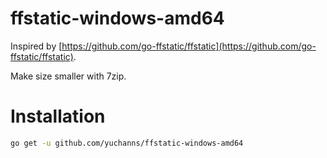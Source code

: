 # ffstatic-windows-amd64

Inspired by [https://github.com/go-ffstatic/ffstatic](https://github.com/go-ffstatic/ffstatic).

Make size smaller with 7zip.

# Installation

```bash
go get -u github.com/yuchanns/ffstatic-windows-amd64
```

